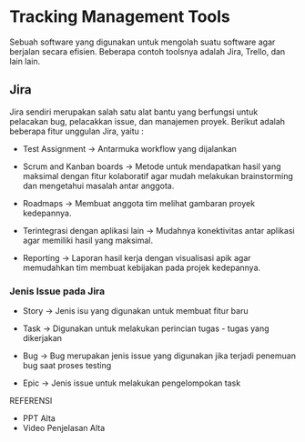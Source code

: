 # Tracking Management Tools

Sebuah software yang digunakan untuk mengolah suatu software agar berjalan secara efisien. Beberapa contoh toolsnya adalah Jira, Trello, dan lain lain.

## Jira

Jira sendiri merupakan salah satu alat bantu yang berfungsi untuk pelacakan bug, pelacakkan issue, dan manajemen proyek. Berikut adalah beberapa fitur unggulan Jira, yaitu :

- Test Assignment
  -> Antarmuka workflow yang dijalankan

- Scrum and Kanban boards
  -> Metode untuk mendapatkan hasil yang maksimal dengan fitur kolaboratif agar mudah melakukan brainstorming dan mengetahui masalah antar anggota.

- Roadmaps
  -> Membuat anggota tim melihat gambaran proyek kedepannya.

- Terintegrasi dengan aplikasi lain
  -> Mudahnya konektivitas antar aplikasi agar memiliki hasil yang maksimal.

- Reporting
  -> Laporan hasil kerja dengan visualisasi apik agar memudahkan tim membuat kebijakan pada projek kedepannya.

### Jenis Issue pada Jira

- Story
  -> Jenis isu yang digunakan untuk membuat fitur baru

- Task
  -> Digunakan untuk melakukan perincian tugas - tugas yang dikerjakan

- Bug
  -> Bug merupakan jenis issue yang digunakan jika terjadi penemuan bug saat proses testing

- Epic
  -> Jenis issue untuk melakukan pengelompokan task

REFERENSI

- PPT Alta
- Video Penjelasan Alta
